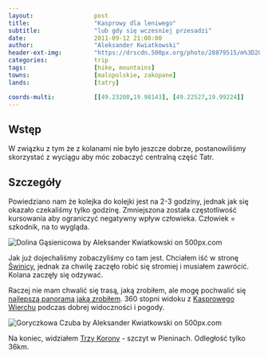 ```yaml
---
layout:                 post
title:                  "Kasprowy dla leniwego"
subtitle:               "lub gdy się wczesniej przesadzi"
date:                   2011-09-12 21:00:00
author:                 "Aleksander Kwiatkowski"
header-ext-img:         "https://drscdn.500px.org/photo/28879515/m%3D2048/fb41d8488de306ab6c75db2b62dbd605"
categories:             trip
tags:                   [hike, mountains]
towns:                  [malopolskie, zakopane]
lands:                  [tatry]

coords-multi:           [[49.23200,19.98143], [49.22527,19.99224]]
---
```


[wiki-swinica]:         https://pl.wikipedia.org/wiki/%C5%9Awinica
[wiki-trzy-korony]:     https://pl.wikipedia.org/wiki/Trzy_Korony_(szczyt)
[wiki-kasprowy]:        https://pl.wikipedia.org/wiki/Kasprowy_Wierch

[panoramio-tatry]:      http://www.panoramio.com/photo/66997131

Wstęp
-----

W związku z tym że z kolanami nie było jeszcze dobrze, postanowiliśmy skorzystać z wyciągu aby móc zobaczyć centralną część Tatr.

Szczegóły
---------

Powiedziano nam że kolejka do kolejki jest na 2-3 godziny, jednak jak się okazało czekaliśmy tylko godzinę. Zmniejszona została
częstotliwość kursowania aby ograniczyć negatywny wpływ człowieka. Człowiek = szkodnik, na to wygląda.

<div class='pixels-photo'>
  <p>
    <img src='https://drscdn.500px.org/photo/30557563/m%3D900/57cf6bfb98f068df6139d71d246b2039' alt='Dolina Gąsienicowa by Aleksander Kwiatkowski on 500px.com'>
  </p>
  <a href='https://500px.com/photo/30557563/dolina-g%C4%85sienicowa-by-aleksander-kwiatkowski' alt='Dolina Gąsienicowa by Aleksander Kwiatkowski on 500px.com'></a>
</div>
<script type='text/javascript' src='https://500px.com/embed.js'></script>

Jak już dojechaliśmy zobaczyliśmy co tam jest. Chciałem iść w stronę [Świnicy][wiki-swinica], jednak za chwilę zaczęło robić się
stromiej i musiałem zawrócić. Kolana zaczęły się odzywać.

Raczej nie mam chwalić się trasą, jaką zrobiłem, ale mogę pochwalić się [najlepszą panoramą jaką zrobiłem][panoramio-tatry].
360 stopni widoku z [Kasprowego Wierchu][wiki-kasprowy] podczas dobrej widoczności i pogody.

<div class='pixels-photo'>
  <p>
    <img src='https://drscdn.500px.org/photo/28879515/m%3D900/1b0cf47965cb0d262d7e8cd75ca9a4f9' alt='Goryczkowa Czuba by Aleksander Kwiatkowski on 500px.com'>
  </p>
  <a href='https://500px.com/photo/28879515/goryczkowa-czuba-by-aleksander-kwiatkowski' alt='Goryczkowa Czuba by Aleksander Kwiatkowski on 500px.com'></a>
</div>
<script type='text/javascript' src='https://500px.com/embed.js'></script>

Na koniec, widziałem [Trzy Korony][wiki-trzy-korony] - szczyt w Pieninach. Odległość tylko 36km.
